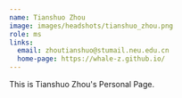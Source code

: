 ```yaml
---
name: Tianshuo Zhou
image: images/headshots/tianshuo_zhou.png
role: ms
links:
  email: zhoutianshuo@stumail.neu.edu.cn
  home-page: https://whale-z.github.io/
---
```


This is Tianshuo Zhou's Personal Page.